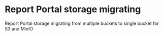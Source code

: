 # Report Portal storage migrating
Report Portal storage migrating from multiple buckets to single bucket for S3 and MinIO
